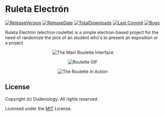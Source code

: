 # Ruleta Electrón

[![ReleaseVersion](https://img.shields.io/github/release/IsaacLf/RuletaElectron.svg)](https://github.com/IsaacLf/RuletaElectron/releases)
[![ReleaseDate](https://img.shields.io/github/release-date/IsaacLf/RuletaElectron.svg)](https://github.com/IsaacLf/RuletaElectron/releases)
[![TotalDownloads](https://img.shields.io/github/downloads/IsaacLf/RuletaElectron/total.svg)](https://github.com/IsaacLf/RuletaElectron)
[![Last Commit](https://img.shields.io/github/last-commit/IsaacLf/RuletaElectron.svg)](https://github.com/IsaacLf/RuletaElectron/commits)
[![Bugs](https://img.shields.io/github/issues/IsaacLf/RuletaElectron/bug.svg)](https://github.com/IsaacLf/RuletaElectron/labels/bug)

Ruleta Electrón (electron roulette) is a simple electron-based project for the need of randomize the pick of an student who's to present an exposition or a project

<p align="center">
  <img alt="The Main Roulette Interface" src="https://user-images.githubusercontent.com/36938997/53307474-9d616d80-385e-11e9-924b-6cb4ad369240.png">
</p>

<p align="center">
  <img alt="Roulette GIF" src="https://user-images.githubusercontent.com/36938997/53451225-eee73500-39e3-11e9-98dd-1bea65e8fdf9.gif">
</p>

<p align="center">
  <img alt="The Roulette In Action" src="https://user-images.githubusercontent.com/36938997/53307485-afdba700-385e-11e9-9f79-35aa2662c126.png">
</p>


## License

Copyright (c) Dudenology. All rights reserved.

Licensed under the [MIT](LICENSE.txt) License.
